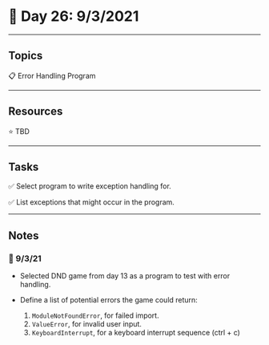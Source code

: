 # :calendar: Day 26: 9/3/2021

---

## Topics

:clipboard: Error Handling Program

---

## Resources

:star: TBD

---

## Tasks

:white_check_mark: Select program to write exception handling for.

:white_check_mark: List exceptions that might occur in the program.

---

## Notes

### :notebook: 9/3/21

- Selected DND game from day 13 as a program to test with error handling.
- Define a list of potential errors the game could return:

    1. `ModuleNotFoundError`, for failed import.
    2. `ValueError`, for invalid user input.
    3. `KeyboardInterrupt`, for a keyboard interrupt sequence (ctrl + c)
